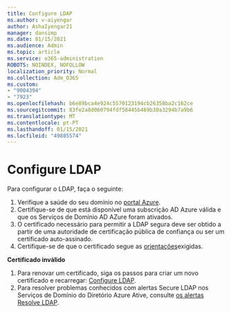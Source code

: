 ```yaml
---
title: Configure LDAP
ms.author: v-aiyengar
author: AshaIyengar21
manager: dansimp
ms.date: 01/15/2021
ms.audience: Admin
ms.topic: article
ms.service: o365-administration
ROBOTS: NOINDEX, NOFOLLOW
localization_priority: Normal
ms.collection: Adm_O365
ms.custom:
- "9004394"
- "7923"
ms.openlocfilehash: b6e89bca4e924c5570123194cb26358ba2c162ce
ms.sourcegitcommit: 83fe2a8d060794fdf58445b469b30a3294b7a9b6
ms.translationtype: MT
ms.contentlocale: pt-PT
ms.lasthandoff: 01/15/2021
ms.locfileid: "49885574"
---
```

# <a name="configure-ldap"></a>Configure LDAP

Para configurar o LDAP, faça o seguinte:

1. Verifique a saúde do seu domínio no [portal Azure](https://aka.ms/aadds-health).
1. Certifique-se de que está disponível uma subscrição AD Azure válida e que os Serviços de Domínio AD AZure foram ativados.
1. O certificado necessário para permitir a LDAP segura deve ser obtido a partir de uma autoridade de certificação pública de confiança ou ser um certificado auto-assinado.
1. Certifique-se de que o certificado segue as [orientações](https://docs.microsoft.com/azure/active-directory-domain-services/active-directory-ds-admin-guide-configure-secure-ldap#requirements-for-the-secure-ldap-certificate)exigidas.

**Certificado inválido**
1. Para renovar um certificado, siga os passos para criar um novo certificado e recarregar: [Configure LDAP](https://docs.microsoft.com/azure/active-directory-domain-services/tutorial-configure-ldaps?WT.mc_id=Portal-Microsoft_Azure_Support).
1. Para resolver problemas conhecidos com alertas Secure LDAP nos Serviços de Domínio do Diretório Azure Ative, consulte [os alertas Resolve LDAP](https://docs.microsoft.com/azure/active-directory-domain-services/alert-ldaps?WT.mc_id=Portal-Microsoft_Azure_Support).

